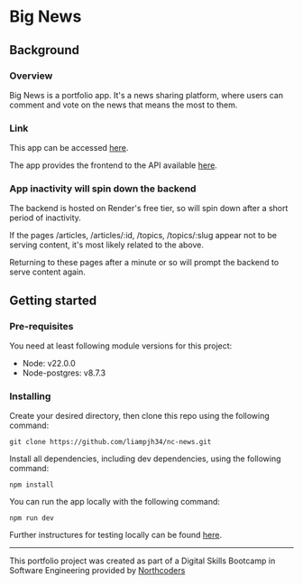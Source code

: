 # Big News

## Background

### Overview

Big News is a portfolio app. It's a news sharing platform, where users can comment and vote on the news that means the most to them.

### Link

This app can be accessed [here](https://chimerical-croquembouche-a66afe.netlify.app/).

The app provides the frontend to the API available [here](https://github.com/liampjh34/nc-news-backend).

### App inactivity will spin down the backend

The backend is hosted on Render's free tier, so will spin down after a short period of inactivity. 

If the pages /articles, /articles/:id, /topics, /topics/:slug appear not to be serving content, it's most likely related to the above. 

Returning to these pages after a minute or so will prompt the backend to serve content again.

## Getting started

### Pre-requisites
You need at least following module versions for this project:

- Node: v22.0.0
- Node-postgres: v8.7.3

### Installing
Create your desired directory, then clone this repo using the following command:

````
git clone https://github.com/liampjh34/nc-news.git
````

Install all dependencies, including dev dependencies, using the following command:

````
npm install
````
You can run the app locally with the following command:

````
npm run dev
````

Further instructures for testing locally can be found [here](https://vitejs.dev/guide/static-deploy.html#building-the-app).

---------
This portfolio project was created as part of a Digital Skills Bootcamp in Software Engineering provided by [Northcoders](https://northcoders.com/)